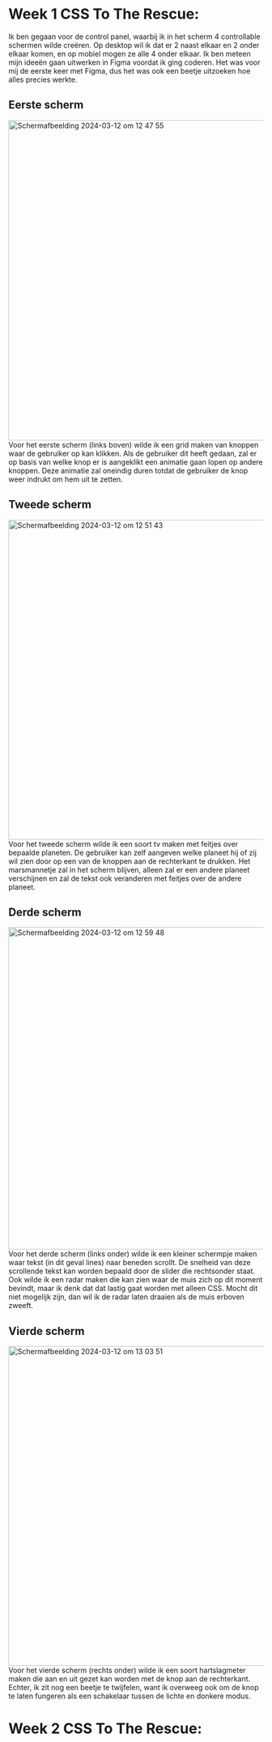 # Week 1 CSS To The Rescue:
Ik ben gegaan voor de control panel, waarbij ik in het scherm 4 controllable schermen wilde creëren. Op desktop wil ik dat er 2 naast elkaar en 2 onder elkaar komen, en op mobiel mogen ze alle 4 onder elkaar.
Ik ben meteen mijn ideeën gaan uitwerken in Figma voordat ik ging coderen. Het was voor mij de eerste keer met Figma, dus het was ook een beetje uitzoeken hoe alles precies werkte.

## Eerste scherm
<img width="633" alt="Scherm­afbeelding 2024-03-12 om 12 47 55" src="https://github.com/maxstrikkers/CSSToTheRescue/assets/91324635/ff7bf075-3ebd-4a22-b914-8bd8efd99d0c">
<br>
Voor het eerste scherm (links boven) wilde ik een grid maken van knoppen waar de gebruiker op kan klikken. Als de gebruiker dit heeft gedaan, zal er op basis van welke knop er is aangeklikt een animatie gaan lopen op andere knoppen. Deze animatie zal oneindig duren totdat de gebruiker de knop weer indrukt om hem uit te zetten.

## Tweede scherm
<img width="632" alt="Scherm­afbeelding 2024-03-12 om 12 51 43" src="https://github.com/maxstrikkers/CSSToTheRescue/assets/91324635/cb279b77-c4a9-462f-9bb7-215882e328f4">
<br>
Voor het tweede scherm wilde ik een soort tv maken met feitjes over bepaalde planeten. De gebruiker kan zelf aangeven welke planeet hij of zij wil zien door op een van de knoppen aan de rechterkant te drukken. Het marsmannetje zal in het scherm blijven, alleen zal er een andere planeet verschijnen en zal de tekst ook veranderen met feitjes over de andere planeet.


## Derde scherm
<img width="637" alt="Scherm­afbeelding 2024-03-12 om 12 59 48" src="https://github.com/maxstrikkers/CSSToTheRescue/assets/91324635/1c7bf85a-db41-4aaf-9e6b-2c8b93648329">
<br>
Voor het derde scherm (links onder) wilde ik een kleiner schermpje maken waar tekst (in dit geval lines) naar beneden scrollt. De snelheid van deze scrollende tekst kan worden bepaald door de slider die rechtsonder staat. Ook wilde ik een radar maken die kan zien waar de muis zich op dit moment bevindt, maar ik denk dat dat lastig gaat worden met alleen CSS. Mocht dit niet mogelijk zijn, dan wil ik de radar laten draaien als de muis erboven zweeft.


## Vierde scherm
<img width="632" alt="Scherm­afbeelding 2024-03-12 om 13 03 51" src="https://github.com/maxstrikkers/CSSToTheRescue/assets/91324635/4d533255-ce26-4481-b0e3-3a8cd38f4027">
<br>
Voor het vierde scherm (rechts onder) wilde ik een soort hartslagmeter maken die aan en uit gezet kan worden met de knop aan de rechterkant. Echter, ik zit nog een beetje te twijfelen, want ik overweeg ook om de knop te laten fungeren als een schakelaar tussen de lichte en donkere modus.

# Week 2 CSS To The Rescue:

